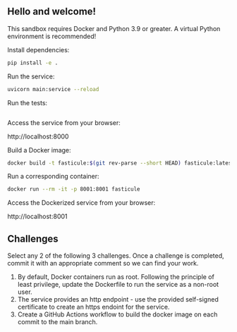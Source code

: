 ## Hello and welcome!

This sandbox requires Docker and Python 3.9 or greater. A virtual Python environment is recommended!

Install dependencies:
```bash
pip install -e .
```
Run the service:
```bash
uvicorn main:service --reload
```
Run the tests:
```bash
```
Access the service from your browser:

http://localhost:8000

Build a Docker image:
```bash
docker build -t fasticule:$(git rev-parse --short HEAD) fasticule:latest .
```
Run a corresponding container:
```bash
docker run --rm -it -p 8001:8001 fasticule
```
Access the Dockerized service from your browser:

http://localhost:8001

## Challenges

Select any 2 of the following 3 challenges. Once a challenge is completed, commit it with an appropriate comment so we can find your work. 

1. By default, Docker containers run as root. Following the principle of least privilege, update the Dockerfile to run the service as a non-root user. 
1. The service provides an http endpoint - use the provided self-signed certificate to create an https endoint for the service. 
1. Create a GitHub Actions workflow to build the docker image on each commit to the main branch. 

